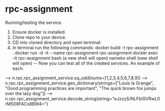 # rpc-assignment

Running/testing the service.

1. Ensure docker is installed.
2. Clone repo to your device.
3. CD into cloned directory and open terminal:
4. In terminal run the following commands:
  docker build -t rpc-assignment .
  docker run -d -it --name rpc-assignment rpc-assignment
  docker exec -it rpc-assignment bash
  (a new shell will open)
  nameko shell
  (new shell will open)
  -- Now you can test all of the created services. An example of each:
  
  --> n.rpc.rpc_assignment_service.sq_odd(nums=[1,2,3,4,5,6,7,8,9])
  --> n.rpc.rpc_assignment_service.gen_dictionary(strings=["Louis la Grange", "Good programming practices are important", "The quick brown fox jumps over the lazy dog"])
  --> n.rpc.rpc_assignment_service.decode_string(string="eJzzyS/NLFbISVRwL0rMS08FACs8BW4=")
